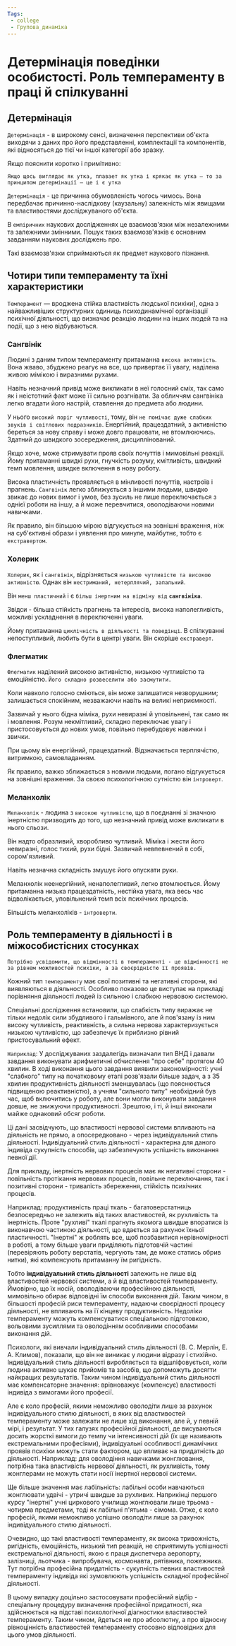 ```yaml
---
Tags:
 - college
 - Групова_динаміка
---
```

# Детермінація поведінки особистості. Роль темпераменту в праці й спілкуванні
## Детермінація
`Детермінація` - в широкому сенсі, визначення перспективи об'єкта виходячи з даних про його представленні, комплектації та компонентів, які відносяться до тієї чи іншої категорії або зразку.

Якщо пояснити коротко і примітивно:
```
Якщо щось виглядає як утка, плавает як утка і крякає як утка — то за принципом детермінації — це і є утка
```

`Детермінація` - це причинна обумовленість чогось чимось. Вона передбачає причинно-наслідкову (каузальну) залежність між явищами та властивостями досліджуваного об'єкта.

В `емпіричних` наукових дослідженнях це взаємозв'язки між незалежними та залежними змінними. Пошук таких взаємозв'язків є основним завданням наукових досліджень про. 

Такі взаємозв'язки сприймаються як предмет наукового пізнання.

## Чотири типи темпераменту та їхні характеристики
`Темперамент` — вроджена стійка властивість людської психіки], одна з найважливіших структурних одиниць психодинамічної організації психічної діяльності, що визначає реакцію людини на інших людей та на події, що з нею відбуваються.

### Сангвінік
Людині з даним типом темпераменту притаманна `висока активність`.
Вона жваво, збуджено реагує на все, що привертає її увагу, наділена живою мімікою і виразними рухами. 

Навіть незначний привід може викликати в неї голосний сміх, так само як і неістотний факт може її сильно розгнівати. 
За обличчям сангвініка легко вгадати його настрій, ставлення до предмета або людини.

У нього `високий поріг чутливості`, тому, він `не помічає дуже слабких звуків і світлових подразників`. 
Енергійний, працездатний, з активністю береться за нову справу і може довго працювати, не втомлюючись. Здатний до швидкого зосередження, дисциплінований. 

Якщо хоче, може стримувати прояв своїх почуттів і мимовільні реакції. Йому притаманні швидкі рухи, гнучкість розуму, кмітливість, швидкий темп мовлення, швидке включення в нову роботу. 

Висока пластичність проявляється в мінливості почуттів, настроїв і прагнень. `Сангвінік` легко зближується з іншими людьми, швидко звикає до нових вимог і умов, без зусиль не лише переключається з однієї роботи на іншу, а й може перевчитися, оволодіваючи новими навичками. 

Як правило, він більшою мірою відгукується на зовнішні враження, ніж на суб'єктивні образи і уявлення про минуле, майбутнє, тобто є `екстравертом`.

### Холерик
`Холерик`, як і `сангвінік`, відрізняється `низькою чутливістю та високою активністю`. 
Однак він `нестриманий, нетерплячий, запальний`. 

Він `менш пластичний` і є `більш інертним на відміну від` **`сангвініка`**. 

Звідси - більша стійкість прагнень та інтересів, висока наполегливість, можливі ускладнення в переключенні уваги. 

Йому притаманна `циклічність в діяльності та поведінці`. 
В спілкуванні непоступливий, любить бути в центрі уваги. Він скоріше `екстраверт`.

### Флегматик
`Флегматик` наділений високою активністю, низькою чутливістю та емоційністю. 
`Його складно розвеселити або засмутити.`

Коли навколо голосно сміються, він може залишатися незворушним; залишається спокійним, незважаючи навіть на великі неприємності. 

Зазвичай у нього бідна міміка, рухи невиразні й уповільнені, так само як і мовлення. Розум некмітливий, складно переключає увагу і пристосовується до нових умов, повільно перебудовує навички і звички. 

При цьому він енергійний, працездатний. Відзначається терплячістю, витримкою, самовладанням. 

Як правило, важко зближається з новими людьми, погано відгукується на зовнішні враження. За своєю психологічною сутністю він `інтроверт`.

### Меланхолік
`Меланхолік` - людина з `високою чутливістю`, що в поєднанні зі значною інертністю призводить до того, що незначний привід може викликати в нього сльози. 

Він надто образливий, хворобливо чутливий. 
Міміка і жести його невиразні, голос тихий, рухи бідні. 
Зазвичай невпевнений в собі, сором'язливий. 

Навіть незначна складність змушує його опускати руки. 

Меланхолік неенергійний, ненаполегливий, легко втомлюється. Йому притаманна низька працездатність, нестійка увага, яка весь час відволікається, уповільнений темп всіх психічних процесів. 

Більшість меланхоліків - `інтроверти`.

## Роль темпераменту в діяльності і в міжособистісних стосунках
`Потрібно усвідомити, що відмінності в темпераменті - це відмінності не за рівнем можливостей психіки, а за своєрідністю її проявів. `

Кожний тип `темпераменту` має свої позитивні та негативні сторони, які виявляються в діяльності. Особливо показово це виступає на прикладі порівняння діяльності людей із сильною і слабкою нервовою системою.

Спеціальні дослідження встановили, що слабкість типу виражає не тільки недолік сили збудливого і гальмівного, але й пов'язану із ним високу чутливість, реактивність, а сильна нервова характеризується низькою чутливістю, що забезпечує їх приблизно рівний пристосувальний ефект. 

`Наприклад`: У досліджуваних заздалегідь визначали тип ВНД і давали завдання виконувати арифметичні обчислення "про себе" протягом 40 хвилин. В ході виконання цього завдання виявили закономірності: учні "слабкого" типу на початковому етапі розв'язали більше задач, а з 35 хвилин продуктивність діяльності зменшувалась (що пояснюється підвищеною реактивністю), а учням "сильного типу" необхідний був час, щоб включитись у роботу, але вони могли виконувати завдання довше, не знижуючи продуктивності. Зрештою, і ті, й інші виконали майже однаковий обсяг роботи. 

Ці дані засвідчують, що властивості нервової системи впливають на діяльність не прямо, а опосередковано - через індивідуальний стиль діяльності. Індивідуальний стиль діяльності - характерна для даного індивіда сукупність способів, що забезпечують успішність виконання певної дії.

Для прикладу, інертність нервових процесів має як негативні сторони - повільність протікання нервових процесів, повільне переключання, так і позитивні сторони - тривалість збереження, стійкість психічних процесів.

Наприклад: продуктивність праці ткаль - багатоверстатниць безпосередньо не залежить від таких властивостей, як рухливість та інертність. Проте "рухливі" ткалі прагнуть якомога швидше впоратися із виконавчою частиною діяльності, що вдається за рахунок їхньої пластичності. "Інертні" ж роблять все, щоб позбавитися нерівномірності в роботі, а тому більше уваги приділяють підготовчій частині (перевіряють роботу верстатів, чергують там, де може статись обрив нитки), які компенсують притаманну їм ригідність.

Тобто **індивідуальний стиль діяльності** залежить не лише від властивостей нервової системи, а й від властивостей темпераменту. Ймовірно, що їх носій, оволодіваючи професійною діяльності, мимовільно обирає відповідні їм способи виконання дій. Таким чином, в більшості професій риси темпераменту, надаючи своєрідності процесу діяльності, не впливають на її кінцеву продуктивність. Недоліки темпераменту можуть компенсуватися спеціальною підготовкою, вольовими зусиллями та оволодінням особливими способами виконання дій.

Психологи, які вивчали індивідуальний стиль діяльності (В. С. Мерлін, Е. А. Климов), показали, що він не виникає у людини відразу і стихійно. Індивідуальний стиль діяльності виробляється та відшліфовується, коли людина активно шукає прийомів та засобів, що допоможуть досягти найкращих результатів. Таким чином індивідуальний стиль діяльності має компенсаторне значення: врівноважує (компенсує) властивості індивіда з вимогами його професії.

Але є коло професій, якими неможливо оволодіти лише за рахунок індивідуального стилю діяльності, в яких від властивостей темпераменту може залежати не лише хід виконання, але й, у певній мірі, і результат. У тих галузях професійної діяльності, де висуваються досить жорсткі вимоги до темпу чи інтенсивності дій (їх ще називають екстремальними професіями), індивідуальні особливості динамічних проявів психіки можуть стати фактором, що впливає на придатність до діяльності. Наприклад: для оволодіння навичками жонглювання, потрібна така властивість нервової діяльності, як рухливість, тому жонглерами не можуть стати носії інертної нервової системи.

Ще більше значення має лабільність: лабільні особи навчаються жонглювати удвічі - утричі швидше за рухливих. Наприкінці першого курсу "інертні" учні циркового училища жонглювали лише трьома - чотирма предметами, тоді як лабільні п'ятьма - сімома. Отже, є коло професій, якими неможливо успішно оволодіти лише за рахунок індивідуального стилю діяльності.

Очевидно, що такі властивості темпераменту, як висока тривожність, ригідність, емоційність, низький тип реакцій, не сприятимуть успішності екстремальної діяльності, якою є праця диспетчера аеропорту, залізниці, льотчика - випробувача, космонавта, рятівника, пожежника. Тут потрібна професійна придатність - сукупність певних властивостей темпераменту індивіда які зумовлюють успішність складної професійної діяльності.

В цьому випадку доцільно застосовувати професійний відбір - спеціальну процедуру визначення професійної придатності, яка здійснюється на підставі психологічної діагностики властивостей темпераменту. Таким чином, йдеться не про абсолютну, а про відносну рівноцінність властивостей темпераменту стосовно відповідних для цього умов діяльності.